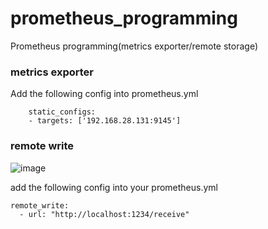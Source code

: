 # prometheus_programming
Prometheus programming(metrics exporter/remote storage)

### metrics exporter

Add the following config into prometheus.yml

```
    static_configs:
    - targets: ['192.168.28.131:9145']
```
### remote write

![image](https://prometheus.io/docs/prometheus/latest/images/remote_integrations.png)

add the following config into your prometheus.yml

```
remote_write:
  - url: "http://localhost:1234/receive"
```
